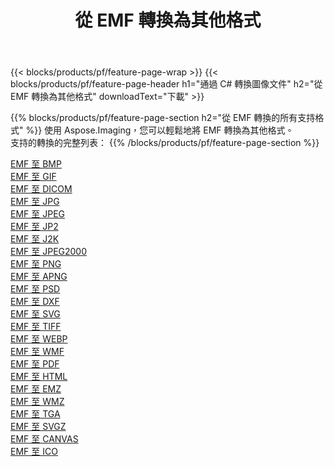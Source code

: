﻿---
title: 從 EMF 轉換為其他格式 
weight: 3920
url: /zh-hant/java/conversion/from/emf 
lang: zh-hant
langdirlevel: 2
locales: zh-hans,ja,it,ru,de,es,fr,nl,id,lt,pl,pt,vi,tr,ko,zh-hant,ar,hi,th,sv,cs,uk,he
description: 使用 Aspose.Imaging，您可以輕鬆地將 EMF 轉換為其他格式
---

{{< blocks/products/pf/feature-page-wrap >}}
{{< blocks/products/pf/feature-page-header h1="通過 C# 轉換圖像文件" h2="從 EMF 轉換為其他格式" downloadText="下載" >}}


{{% blocks/products/pf/feature-page-section  h2="從 EMF 轉換的所有支持格式" %}}
使用 Aspose.Imaging，您可以輕鬆地將 EMF 轉換為其他格式。
<br/>
支持的轉換的完整列表：
{{% /blocks/products/pf/feature-page-section %}}
<div class="container-fluid productfamilypage bg-gray">
    <div class="convertypes bg-gray agp-content section">
        <div class="container">
		<div class="row other-converters">
		    <div class='col-md-2 other-converter remove-lp remove-rp'><a href="/imaging/zh-hant/java/conversion/emf-to-bmp" >EMF 至 BMP</a></div><div class='col-md-2 other-converter remove-lp remove-rp'><a href="/imaging/zh-hant/java/conversion/emf-to-gif" >EMF 至 GIF</a></div><div class='col-md-2 other-converter remove-lp remove-rp'><a href="/imaging/zh-hant/java/conversion/emf-to-dicom" >EMF 至 DICOM</a></div><div class='col-md-2 other-converter remove-lp remove-rp'><a href="/imaging/zh-hant/java/conversion/emf-to-jpg" >EMF 至 JPG</a></div><div class='col-md-2 other-converter remove-lp remove-rp'><a href="/imaging/zh-hant/java/conversion/emf-to-jpeg" >EMF 至 JPEG</a></div><div class='col-md-2 other-converter remove-lp remove-rp'><a href="/imaging/zh-hant/java/conversion/emf-to-jp2" >EMF 至 JP2</a></div><div class='col-md-2 other-converter remove-lp remove-rp'><a href="/imaging/zh-hant/java/conversion/emf-to-j2k" >EMF 至 J2K</a></div><div class='col-md-2 other-converter remove-lp remove-rp'><a href="/imaging/zh-hant/java/conversion/emf-to-jpeg2000" >EMF 至 JPEG2000</a></div><div class='col-md-2 other-converter remove-lp remove-rp'><a href="/imaging/zh-hant/java/conversion/emf-to-png" >EMF 至 PNG</a></div><div class='col-md-2 other-converter remove-lp remove-rp'><a href="/imaging/zh-hant/java/conversion/emf-to-apng" >EMF 至 APNG</a></div><div class='col-md-2 other-converter remove-lp remove-rp'><a href="/imaging/zh-hant/java/conversion/emf-to-psd" >EMF 至 PSD</a></div><div class='col-md-2 other-converter remove-lp remove-rp'><a href="/imaging/zh-hant/java/conversion/emf-to-dxf" >EMF 至 DXF</a></div><div class='col-md-2 other-converter remove-lp remove-rp'><a href="/imaging/zh-hant/java/conversion/emf-to-svg" >EMF 至 SVG</a></div><div class='col-md-2 other-converter remove-lp remove-rp'><a href="/imaging/zh-hant/java/conversion/emf-to-tiff" >EMF 至 TIFF</a></div><div class='col-md-2 other-converter remove-lp remove-rp'><a href="/imaging/zh-hant/java/conversion/emf-to-webp" >EMF 至 WEBP</a></div><div class='col-md-2 other-converter remove-lp remove-rp'><a href="/imaging/zh-hant/java/conversion/emf-to-wmf" >EMF 至 WMF</a></div><div class='col-md-2 other-converter remove-lp remove-rp'><a href="/imaging/zh-hant/java/conversion/emf-to-pdf" >EMF 至 PDF</a></div><div class='col-md-2 other-converter remove-lp remove-rp'><a href="/imaging/zh-hant/java/conversion/emf-to-html" >EMF 至 HTML</a></div><div class='col-md-2 other-converter remove-lp remove-rp'><a href="/imaging/zh-hant/java/conversion/emf-to-emz" >EMF 至 EMZ</a></div><div class='col-md-2 other-converter remove-lp remove-rp'><a href="/imaging/zh-hant/java/conversion/emf-to-wmz" >EMF 至 WMZ</a></div><div class='col-md-2 other-converter remove-lp remove-rp'><a href="/imaging/zh-hant/java/conversion/emf-to-tga" >EMF 至 TGA</a></div><div class='col-md-2 other-converter remove-lp remove-rp'><a href="/imaging/zh-hant/java/conversion/emf-to-svgz" >EMF 至 SVGZ</a></div><div class='col-md-2 other-converter remove-lp remove-rp'><a href="/imaging/zh-hant/java/conversion/emf-to-canvas" >EMF 至 CANVAS</a></div><div class='col-md-2 other-converter remove-lp remove-rp'><a href="/imaging/zh-hant/java/conversion/emf-to-ico" >EMF 至 ICO</a></div>
                </div>
        </div>
    </div>
</div>
<br/>

